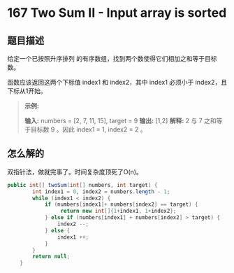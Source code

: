 # 167 Two Sum II - Input array is sorted

## 题目描述

给定一个已按照升序排列 的有序数组，找到两个数使得它们相加之和等于目标数。

函数应该返回这两个下标值 index1 和 index2，其中 index1 必须小于 index2，且下标从1开始。

>**示例:**
>
>**输入:** numbers = [2, 7, 11, 15], target = 9
>**输出:** [1,2]
>**解释:** 2 与 7 之和等于目标数 9 。因此 index1 = 1, index2 = 2 。

## 怎么解的

双指针法，做就完事了。时间复杂度顶死了O(n)。

```java
public int[] twoSum(int[] numbers, int target) {
        int index1 = 0, index2 = numbers.length - 1;
        while (index1 < index2) {
            if (numbers[index1]+ numbers[index2] == target) {
                 return new int[]{1+index1, 1+index2};
            } else if (numbers[index1] + numbers[index2] > target) {
                index2 --;
            } else {
                index1 ++;
            }
        }
        return null;
    }
```
